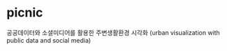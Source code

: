 picnic
======

공공데이터와 소셜미디어를 활용한 주변생활환경 시각화 (urban visualization with public data and social media)
